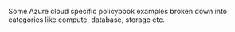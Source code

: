 Some Azure cloud specific policybook examples broken down into categories like compute, database, storage etc.
